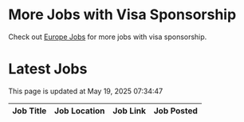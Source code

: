 # More Jobs with Visa Sponsorship

Check out [Europe Jobs](https://github.com/sureshparimi/europejobs#latest-jobs) for more jobs with visa sponsorship.

# Latest Jobs

This page is updated at May 19, 2025 07:34:47

| Job Title | Job Location | Job Link | Job Posted |
| --- | --- | --- | --- |

